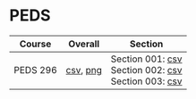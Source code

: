 # PEDS

| Course | Overall | Section |
| ------ | ------- | ------- |
| PEDS 296 | [csv](https://github.com/UCSD-Historical-Enrollment-Data/2025Spring/blob/main/overall/PEDS%20296.csv), [png](https://raw.githubusercontent.com/UCSD-Historical-Enrollment-Data/2025Spring/main/plot_overall/PEDS%20296.png) | Section 001: [csv](https://github.com/UCSD-Historical-Enrollment-Data/2025Spring/blob/main/section/PEDS%20296_001.csv)<br>Section 002: [csv](https://github.com/UCSD-Historical-Enrollment-Data/2025Spring/blob/main/section/PEDS%20296_002.csv)<br>Section 003: [csv](https://github.com/UCSD-Historical-Enrollment-Data/2025Spring/blob/main/section/PEDS%20296_003.csv) |
